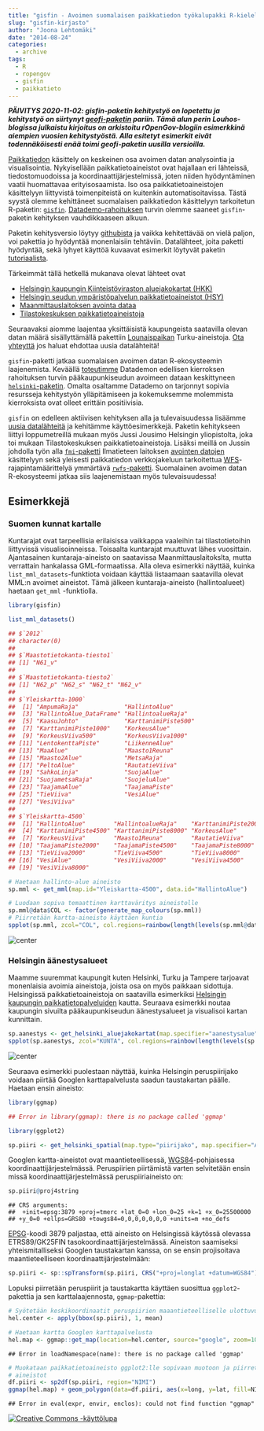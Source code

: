 ```yaml
---
title: "gisfin - Avoimen suomalaisen paikkatiedon työkalupakki R-kielelle"
slug: "gisfin-kirjasto"
author: "Joona Lehtomäki"
date: "2014-08-24"
categories:
  - archive
tags:
  - R
  - ropengov
  - gisfin
  - paikkatieto
---
```


***PÄIVITYS 2020-11-02: gisfin-paketin kehitystyö on lopetettu ja kehitystyö on siirtynyt [geofi-paketin](https://github.com/rOpenGov/geofi) pariin. Tämä alun perin Louhos-blogissa julkaistu kirjoitus on arkistoitu rOpenGov-blogiin esimerkkinä aiempien vuosien kehitystyöstä. Alla esitetyt esimerkit eivät todennäköisesti enää toimi geofi-paketin uusilla versioilla.***

[Paikkatiedon](https://fi.wikipedia.org/wiki/Paikkatieto) käsittely on keskeinen osa avoimen datan analysointia ja visualisointia. Nykyisellään paikkatietoaineistot ovat hajallaan eri lähteissä, tiedostomuodoissa ja koordinaattijärjestelmissä, joten niiden hyödyntäminen vaatii huomattavaa erityisosaamista. Iso osa paikkatietoaineistojen käsittelyyn liittyvistä toimenpiteistä on kuitenkin automatisoitavissa. Tästä syystä olemme kehittäneet suomalaisen paikkatiedon käsittelyyn tarkoitetun R-paketin: [`gisfin`](https://github.com/rOpenGov/gisfin). [Datademo-rahoituksen](http://datademo.fi/) turvin olemme saaneet `gisfin`-paketin kehityksen vauhdikkaaseen alkuun.

Paketin kehitysversio löytyy [githubista](https://github.com/rOpenGov/gisfin) ja vaikka kehitettävää on vielä paljon, voi pakettia jo hyödyntää monenlaisiin tehtäviin. Datalähteet, joita paketti hyödyntää, sekä lyhyet käyttöä kuvaavat esimerkit löytyvät paketin [tutoriaalista](https://github.com/rOpenGov/helsinki/blob/master/vignettes/gisfin_tutorial.md). 

Tärkeimmät tällä hetkellä mukanava olevat lähteet ovat

+ [Helsingin kaupungin Kiinteistöviraston aluejakokartat (HKK)](http://ptp.hel.fi/avoindata/)
+ [Helsingin seudun ympäristöpalvelun paikkatietoaineistot (HSY)](http://www.hsy.fi/seututieto/kaupunki/paikkatiedot/Sivut/Avoindata.aspx)
+ [Maanmittauslaitoksen avointa dataa](http://www.maanmittauslaitos.fi/avoindata)
+ [Tilastokeskuksen paikkatietoaineistoja](http://www.stat.fi/tup/rajapintapalvelut/index_en.html)

Seuraavaksi aiomme laajentaa yksittäisistä kaupungeista saatavilla olevan datan määrä sisällyttämällä pakettiin [Lounaispaikan](http://paikkatietokeskus.lounaispaikka.fi/fi/aineistot/) Turku-aineistoja. [Ota yhteyttä](http://louhos.github.io/contact.html) jos haluat ehdottaa uusia datalähteitä!

`gisfin`-paketti jatkaa suomalaisen avoimen datan R-ekosysteemin laajenemista. Keväällä [toteutimme](http://louhos.github.io/news/2014/06/11/helsinki-kirjasto/) Datademon edellisen kierroksen rahoituksen turvin pääkaupunkiseudun avoimeen dataan keskittyneen [`helsinki`-paketin](https://github.com/rOpenGov/helsinki). Omalta osaltamme Datademo on tarjonnyt sopivia resursseja kehitystyön ylläpitämiseen ja kokemuksemme molemmista kierroksista ovat olleet erittäin positiivisia.

`gisfin` on edelleen aktiivisen kehityksen alla ja tulevaisuudessa lisäämme [uusia datalähteitä](https://github.com/rOpenGov/gisfin/blob/master/vignettes/todo-datasets.md) ja kehitämme käyttöesimerkkejä. Paketin kehitykseen liittyi loppumetreillä mukaan myös Jussi Jousimo Helsingin yliopistolta, joka toi mukaan Tilastokeskuksen paikkatietoaineistoja. Lisäksi meillä on Jussin johdolla työn alla [`fmi`-paketti](https://github.com/rOpenGov/fmi) Ilmatieteen laitoksen [avointen datojen](https://ilmatieteenlaitos.fi/avoin-data) käsittelyyn sekä yleisesti paikkatiedon verkkojakeluun tarkoitettua [WFS](https://en.wikipedia.org/wiki/Web_Feature_Service)-rajapintamäärittelyä ymmärtävä [`rwfs`-paketti](https://github.com/rOpenGov/rwfs). Suomalainen avoimen datan R-ekosysteemi jatkaa siis laajenemistaan myös tulevaisuudessa!

## Esimerkkejä

### Suomen kunnat kartalle

Kuntarajat ovat tarpeellisia erilaisissa vaikkappa vaaleihin tai tilastotietoihin liittyvissä visualisoinneissa. Toisaalta kuntarajat muuttuvat lähes vuosittain. Ajantasainen kuntaraja-aineisto on saatavissa Maanmittauslaitokslta, mutta verrattain hankalassa GML-formaatissa. Alla oleva esimerkki näyttää, kuinka `list_mml_datasets`-funktiota voidaan käyttää listaamaan saatavilla olevat MML:n avoimet aineistot. Tämä jälkeen kuntaraja-aineisto (hallintoalueet) haetaan `get_mml`  -funktiolla.


```r
library(gisfin)

list_mml_datasets()
```



```r
## $`2012`
## character(0)
## 
## $`Maastotietokanta-tiesto1`
## [1] "N61_v"
## 
## $`Maastotietokanta-tiesto2`
## [1] "N62_p" "N62_s" "N62_t" "N62_v"
## 
## $`Yleiskartta-1000`
##  [1] "AmpumaRaja"             "HallintoAlue"          
##  [3] "HallintoAlue_DataFrame" "HallintoalueRaja"      
##  [5] "KaasuJohto"             "KarttanimiPiste500"    
##  [7] "KarttanimiPiste1000"    "KorkeusAlue"           
##  [9] "KorkeusViiva500"        "KorkeusViiva1000"      
## [11] "LentokenttaPiste"       "LiikenneAlue"          
## [13] "MaaAlue"                "Maasto1Reuna"          
## [15] "Maasto2Alue"            "MetsaRaja"             
## [17] "PeltoAlue"              "RautatieViiva"         
## [19] "SahkoLinja"             "SuojaAlue"             
## [21] "SuojametsaRaja"         "SuojeluAlue"           
## [23] "TaajamaAlue"            "TaajamaPiste"          
## [25] "TieViiva"               "VesiAlue"              
## [27] "VesiViiva"             
## 
## $`Yleiskartta-4500`
##  [1] "HallintoAlue"        "HallintoalueRaja"    "KarttanimiPiste2000"
##  [4] "KarttanimiPiste4500" "KarttanimiPiste8000" "KorkeusAlue"        
##  [7] "KorkeusViiva"        "Maasto1Reuna"        "RautatieViiva"      
## [10] "TaajamaPiste2000"    "TaajamaPiste4500"    "TaajamaPiste8000"   
## [13] "TieViiva2000"        "TieViiva4500"        "TieViiva8000"       
## [16] "VesiAlue"            "VesiViiva2000"       "VesiViiva4500"      
## [19] "VesiViiva8000"
```



```r
# Haetaan hallinto-alue aineisto
sp.mml <- get_mml(map.id="Yleiskartta-4500", data.id="HallintoAlue")

# Luodaan sopiva temaattinen karttaväritys aineistolle
sp.mml@data$COL <- factor(generate_map_colours(sp.mml))
# Piirretään kartta-aineisto käyttäen kuntia
spplot(sp.mml, zcol="COL", col.regions=rainbow(length(levels(sp.mml@data$COL))), colorkey=FALSE)
```

![center](/post/2014-08-24-gisfin-kirjasto.fi_files/MML_kunnat-1.png) 

### Helsingin äänestysalueet

Maamme suuremmat kaupungit kuten Helsinki, Turku ja Tampere tarjoavat monenlaisia avoimia aineistoja, joista osa on myös paikkaan sidottuja. Helsingissä paikkatietoaineistoja on saatavilla esimerkiksi [Helsingin kaupungin paikkatietopalveluiden](http://ptp.hel.fi/) kautta. Seuraava esimerkki noutaa kaupungin sivuilta pääkaupunkiseudun äänestysalueet ja visualisoi kartan kunnittain.


```r
sp.aanestys <- get_helsinki_aluejakokartat(map.specifier="aanestysalue")
spplot(sp.aanestys, zcol="KUNTA", col.regions=rainbow(length(levels(sp.aanestys@data$KUNTA))), colorkey=FALSE)
```

![center](/post/2014-08-24-gisfin-kirjasto.fi_files/hkk-aanestysalue-1.png) 

Seuraava esimerkki puolestaan näyttää, kuinka Helsingin peruspiirijako voidaan piirtää Googlen karttapalvelusta saadun taustakartan päälle. Haetaan ensin aineisto:


```r
library(ggmap)
```



```r
## Error in library(ggmap): there is no package called 'ggmap'
```



```r
library(ggplot2)

sp.piiri <- get_helsinki_spatial(map.type="piirijako", map.specifier="ALUEJAKO_PERUSPIIRI")
```

Googlen kartta-aineistot ovat maantieteellisessä, 
[WGS84](https://fi.wikipedia.org/wiki/WGS84)-pohjaisessa 
koordinaattijärjestelmässä. Peruspiirien piirtämistä varten selvitetään ensin
missä koordinaattijärjestelmässä peruspiiriaineisto on:


```r
sp.piiri@proj4string
```



```
## CRS arguments:
##  +init=epsg:3879 +proj=tmerc +lat_0=0 +lon_0=25 +k=1 +x_0=25500000
## +y_0=0 +ellps=GRS80 +towgs84=0,0,0,0,0,0,0 +units=m +no_defs
```

[EPSG](http://www.epsg-registry.org/)-koodi 3879 paljastaa, että aineisto on 
Helsingissä käytössä olevassa ETRS89/GK25FIN tasokoordinaattijärjestelmässä. 
Aineiston saamiseksi yhteismitalliseksi Googlen taustakartan kanssa, on se ensin
projisoitava maantieteelliseen koordinaattijärjestelmään:


```r
sp.piiri <- sp::spTransform(sp.piiri, CRS("+proj=longlat +datum=WGS84"))
```

Lopuksi piirretään peruspiirit ja taustakartta käyttäen suosittua 
`ggplot2`-pakettia ja sen karttalaajennosta, `ggmap`-pakettia:


```r
# Syötetään keskikoordinaatit peruspiirien maaantieteelliselle ulottuvuudelle
hel.center <- apply(bbox(sp.piiri), 1, mean)

# Haetaan kartta Googlen karttapalvelusta
hel.map <- ggmap::get_map(location=hel.center, source="google", zoom=10, scale=2)
```



```
## Error in loadNamespace(name): there is no package called 'ggmap'
```



```r
# Muokataan paikkatietoaineisto ggplot2:lle sopivaan muotoon ja piirretään
# aineistot
df.piiri <- sp2df(sp.piiri, region="NIMI")
ggmap(hel.map) + geom_polygon(data=df.piiri, aes(x=long, y=lat, fill=NIMI), alpha=0.5) + theme(legend.position="none")
```



```
## Error in eval(expr, envir, enclos): could not find function "ggmap"
```

<a rel="license" href="http://creativecommons.org/licenses/by/4.0/">
<img alt="Creative Commons -käyttölupa" style="border-width:0"
src="http://i.creativecommons.org/l/by/4.0/88x31.png" /> </a>
